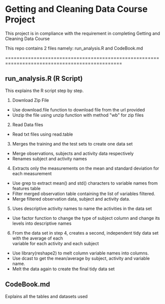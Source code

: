# Getting and Cleaning Data Course Project

This project is in compliance with the requirement in completing Getting and Cleaning Data Course

This repo contains 2 files namely: run_analysis.R and CodeBook.md

===============================================================================================  

## run_analysis.R (R Script)

This explains the R script step by step.

1. Download Zip File  
 * Use download.file function to download file from the url provided
 * Unzip the file using unzip function with method "wb" for zip files

2. Read Data files
  * Read txt files using read.table

3. Merges the training and the test sets to create one data set
  * Merge observations, subjects and activity data respectively
  * Renames subject and activity names

4. Extracts only the measurements on the mean and standard deviation for each measurement  
  * Use grep to extract mean() and std() characters to variable names from features table  
  * Filter merged observation table containing the list of variables filtered.  
  * Merge filtered observation data, subject and activity data.
  
5. Uses descriptive activity names to name the activities in the data set  
  * Use factor function to change the type of subject column and change its levels into descriptive names
  
6. From the data set in step 4, creates a second, independent tidy data set with the average of each  
variable for each activity and each subject  
  * Use library(reshape2) to melt column variable names into columns.
  * Use dcast to get the mean/average by subject, activity and variable name.
  * Melt the data again to create the final tidy data set
  
## CodeBook.md

Explains all the tables and datasets used

